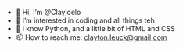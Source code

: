 - 👋 Hi, I’m @Clayjoelo
- 👀 I’m interested in coding and all things teh
- 🌱 I know Python, and a little bit of HTML and CSS
- 📫 How to reach me: clayton.leuck@gmail.com
